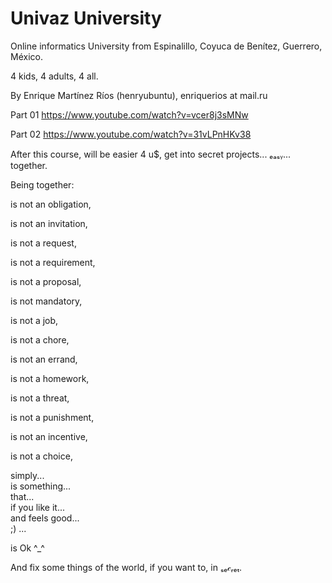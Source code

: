 # Univaz University

Online informatics University from Espinalillo, Coyuca de Benítez, Guerrero, México.

4 kids, 4 adults, 4 all.

By Enrique Martínez Ríos (henryubuntu), enriquerios at mail.ru

Part 01
https://www.youtube.com/watch?v=vcer8j3sMNw

Part 02
https://www.youtube.com/watch?v=31vLPnHKv38

After this course, will be easier 4 u$, get into secret projects... ₑₐₛᵧ... together.


Being together: 

is not an obligation, 

is not an invitation, 

is not a request, 

is not a requirement, 

is not a proposal,

is not mandatory,

is not a job,

is not a chore,

is not an errand,

is not a homework,

is not a threat,

is not a punishment,

is not an incentive,

is not a choice,

simply...          
is something...    
that...     
if you like it...  
and feels good...    
;) ... 

is Ok ^_^


And fix some things of the world, if you want to, in ₛₑ𝒸ᵣₑₜ.
